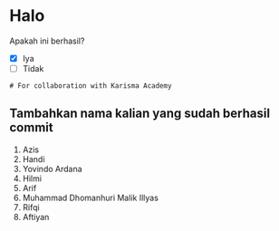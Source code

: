 # Halo

Apakah ini berhasil? <br>

-   [x] Iya
-   [ ] Tidak

```
# For collaboration with Karisma Academy
```

## Tambahkan nama kalian yang sudah berhasil commit

1. Azis <br>
2. Handi <br>
3. Yovindo Ardana <br>
4. Hilmi <br>
5. Arif <br>
6. Muhammad Dhomanhuri Malik Illyas <br>
7. Rifqi <br>
8. Aftiyan <br>
